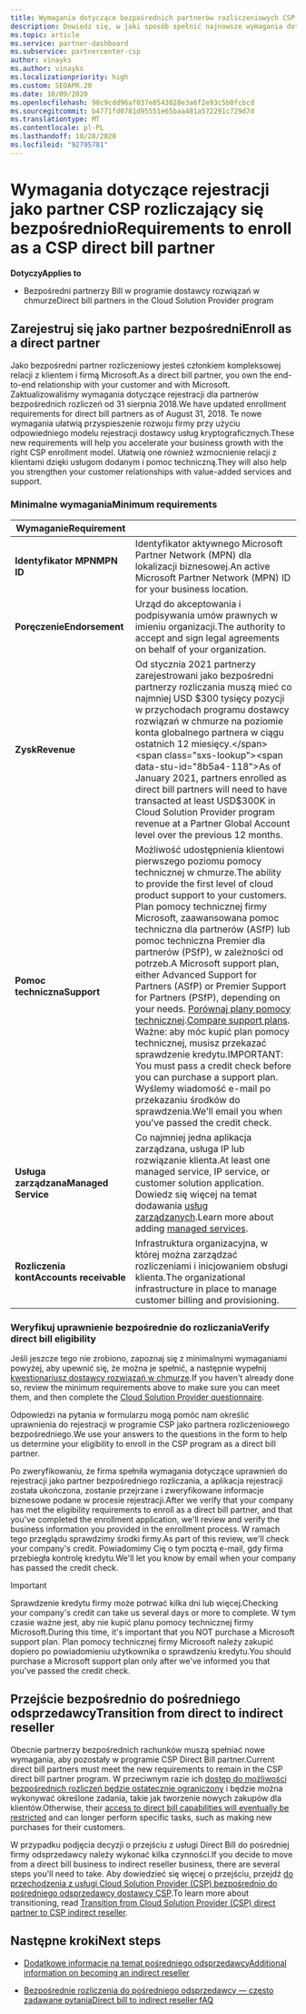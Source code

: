 ```yaml
---
title: Wymagania dotyczące bezpośrednich partnerów rozliczeniowych CSP
description: Dowiedz się, w jaki sposób spełnić najnowsze wymagania dotyczące pomocy technicznej i usług, aby stać się partnerem bezpośrednich rozliczeń w programie Microsoft Cloud dostawcy rozwiązań (CSP).
ms.topic: article
ms.service: partner-dashboard
ms.subservice: partnercenter-csp
author: vinayks
ms.author: vinayks
ms.localizationpriority: high
ms.custom: SEOAPR.20
ms.date: 10/09/2020
ms.openlocfilehash: 98c9cdd96af037e8543828e3a6f2e93c5b0fcbcd
ms.sourcegitcommit: b4771fd0781d95551e65baa481a572291c729d7d
ms.translationtype: MT
ms.contentlocale: pl-PL
ms.lasthandoff: 10/28/2020
ms.locfileid: "92795781"
---
```

# <a name="requirements-to-enroll-as-a-csp-direct-bill-partner"></a><span data-ttu-id="8b5a4-103">Wymagania dotyczące rejestracji jako partner CSP rozliczający się bezpośrednio</span><span class="sxs-lookup"><span data-stu-id="8b5a4-103">Requirements to enroll as a CSP direct bill partner</span></span>

<span data-ttu-id="8b5a4-104">**Dotyczy**</span><span class="sxs-lookup"><span data-stu-id="8b5a4-104">**Applies to**</span></span>

- <span data-ttu-id="8b5a4-105">Bezpośredni partnerzy Bill w programie dostawcy rozwiązań w chmurze</span><span class="sxs-lookup"><span data-stu-id="8b5a4-105">Direct bill partners in the Cloud Solution Provider program</span></span>

## <a name="enroll-as-a-direct-partner"></a><span data-ttu-id="8b5a4-106">Zarejestruj się jako partner bezpośredni</span><span class="sxs-lookup"><span data-stu-id="8b5a4-106">Enroll as a direct partner</span></span>

<span data-ttu-id="8b5a4-107">Jako bezpośredni partner rozliczeniowy jesteś członkiem kompleksowej relacji z klientem i firmą Microsoft.</span><span class="sxs-lookup"><span data-stu-id="8b5a4-107">As a direct bill partner, you own the end-to-end relationship with your customer and with Microsoft.</span></span> <span data-ttu-id="8b5a4-108">Zaktualizowaliśmy wymagania dotyczące rejestracji dla partnerów bezpośrednich rozliczeń od 31 sierpnia 2018.</span><span class="sxs-lookup"><span data-stu-id="8b5a4-108">We have updated enrollment requirements for direct bill partners as of August 31, 2018.</span></span> <span data-ttu-id="8b5a4-109">Te nowe wymagania ułatwią przyspieszenie rozwoju firmy przy użyciu odpowiedniego modelu rejestracji dostawcy usług kryptograficznych.</span><span class="sxs-lookup"><span data-stu-id="8b5a4-109">These new requirements will help you accelerate your business growth with the right CSP enrollment model.</span></span> <span data-ttu-id="8b5a4-110">Ułatwią one również wzmocnienie relacji z klientami dzięki usługom dodanym i pomoc techniczną.</span><span class="sxs-lookup"><span data-stu-id="8b5a4-110">They will also help you strengthen your customer relationships with value-added services and support.</span></span>

### <a name="minimum-requirements"></a><span data-ttu-id="8b5a4-111">Minimalne wymagania</span><span class="sxs-lookup"><span data-stu-id="8b5a4-111">Minimum requirements</span></span>

|<span data-ttu-id="8b5a4-112">**Wymaganie**</span><span class="sxs-lookup"><span data-stu-id="8b5a4-112">**Requirement**</span></span>|                             |
|--------------------------------|--------------------------------------------------------------|
|<span data-ttu-id="8b5a4-113">**Identyfikator MPN**</span><span class="sxs-lookup"><span data-stu-id="8b5a4-113">**MPN ID**</span></span>   |<span data-ttu-id="8b5a4-114">Identyfikator aktywnego Microsoft Partner Network (MPN) dla lokalizacji biznesowej.</span><span class="sxs-lookup"><span data-stu-id="8b5a4-114">An active Microsoft Partner Network (MPN) ID for your business location.</span></span>    |
|<span data-ttu-id="8b5a4-115">**Poręczenie**</span><span class="sxs-lookup"><span data-stu-id="8b5a4-115">**Endorsement**</span></span>   |<span data-ttu-id="8b5a4-116">Urząd do akceptowania i podpisywania umów prawnych w imieniu organizacji.</span><span class="sxs-lookup"><span data-stu-id="8b5a4-116">The authority to accept and sign legal agreements on behalf of your organization.</span></span>|
|<span data-ttu-id="8b5a4-117">**Zysk**</span><span class="sxs-lookup"><span data-stu-id="8b5a4-117">**Revenue**</span></span>|<span data-ttu-id="8b5a4-118">Od stycznia 2021 partnerzy zarejestrowani jako bezpośredni partnerzy rozliczania muszą mieć co najmniej USD $300 tysięcy pozycji w przychodach programu dostawcy rozwiązań w chmurze na poziomie konta globalnego partnera w ciągu ostatnich 12 miesięcy.</span><span class="sxs-lookup"><span data-stu-id="8b5a4-118">As of January 2021, partners enrolled as direct bill partners will need to have transacted at least USD$300K in Cloud Solution Provider program revenue at a Partner Global Account level over the previous 12 months.</span></span>| 
|<span data-ttu-id="8b5a4-119">**Pomoc techniczna**</span><span class="sxs-lookup"><span data-stu-id="8b5a4-119">**Support**</span></span>   |<span data-ttu-id="8b5a4-120">Możliwość udostępnienia klientowi pierwszego poziomu pomocy technicznej w chmurze.</span><span class="sxs-lookup"><span data-stu-id="8b5a4-120">The ability to provide the first level of cloud product support to your customers.</span></span> <br/><span data-ttu-id="8b5a4-121">Plan pomocy technicznej firmy Microsoft, zaawansowana pomoc techniczna dla partnerów (ASfP) lub pomoc techniczna Premier dla partnerów (PSfP), w zależności od potrzeb.</span><span class="sxs-lookup"><span data-stu-id="8b5a4-121">A Microsoft support plan, either Advanced Support for Partners (ASfP) or Premier Support for Partners (PSfP), depending on your needs.</span></span> <span data-ttu-id="8b5a4-122">[Porównaj plany pomocy technicznej](https://partner.microsoft.com/support/partnersupport).</span><span class="sxs-lookup"><span data-stu-id="8b5a4-122">[Compare support plans](https://partner.microsoft.com/support/partnersupport).</span></span><br/> <span data-ttu-id="8b5a4-123">Ważne: aby móc kupić plan pomocy technicznej, musisz przekazać sprawdzenie kredytu.</span><span class="sxs-lookup"><span data-stu-id="8b5a4-123">IMPORTANT: You must pass a credit check before you can purchase a support plan.</span></span> <span data-ttu-id="8b5a4-124">Wyślemy wiadomość e-mail po przekazaniu środków do sprawdzenia.</span><span class="sxs-lookup"><span data-stu-id="8b5a4-124">We'll email you when you've passed the credit check.</span></span> |
|<span data-ttu-id="8b5a4-125">**Usługa zarządzana**</span><span class="sxs-lookup"><span data-stu-id="8b5a4-125">**Managed Service**</span></span>   |<span data-ttu-id="8b5a4-126">Co najmniej jedna aplikacja zarządzana, usługa IP lub rozwiązanie klienta.</span><span class="sxs-lookup"><span data-stu-id="8b5a4-126">At least one managed service, IP service, or customer solution application.</span></span> <span data-ttu-id="8b5a4-127">Dowiedz się więcej na temat dodawania [usług zarządzanych](https://partner.microsoft.com/business-opportunities/managed-services-provider).</span><span class="sxs-lookup"><span data-stu-id="8b5a4-127">Learn more about adding [managed services](https://partner.microsoft.com/business-opportunities/managed-services-provider).</span></span>|
|<span data-ttu-id="8b5a4-128">**Rozliczenia kont**</span><span class="sxs-lookup"><span data-stu-id="8b5a4-128">**Accounts receivable**</span></span> |<span data-ttu-id="8b5a4-129">Infrastruktura organizacyjna, w której można zarządzać rozliczeniami i inicjowaniem obsługi klienta.</span><span class="sxs-lookup"><span data-stu-id="8b5a4-129">The organizational infrastructure in place to manage customer billing and provisioning.</span></span>|

### <a name="verify-direct-bill-eligibility"></a><span data-ttu-id="8b5a4-130">Weryfikuj uprawnienie bezpośrednie do rozliczania</span><span class="sxs-lookup"><span data-stu-id="8b5a4-130">Verify direct bill eligibility</span></span>

<span data-ttu-id="8b5a4-131">Jeśli jeszcze tego nie zrobiono, zapoznaj się z minimalnymi wymaganiami powyżej, aby upewnić się, że można je spełnić, a następnie wypełnij [kwestionariusz dostawcy rozwiązań w chmurze](https://partner.microsoft.com/cloud-solution-provider/assessment).</span><span class="sxs-lookup"><span data-stu-id="8b5a4-131">If you haven't already done so, review the minimum requirements above to make sure you can meet them, and then complete the [Cloud Solution Provider questionnaire](https://partner.microsoft.com/cloud-solution-provider/assessment).</span></span>

<span data-ttu-id="8b5a4-132">Odpowiedzi na pytania w formularzu mogą pomóc nam określić uprawnienia do rejestracji w programie CSP jako partnera rozliczeniowego bezpośredniego.</span><span class="sxs-lookup"><span data-stu-id="8b5a4-132">We use your answers to the questions in the form to help us determine your eligibility to enroll in the CSP program as a direct bill partner.</span></span>

<span data-ttu-id="8b5a4-133">Po zweryfikowaniu, że firma spełniła wymagania dotyczące uprawnień do rejestracji jako partner bezpośredniego rozliczania, a aplikacja rejestracji została ukończona, zostanie przejrzane i zweryfikowane informacje biznesowe podane w procesie rejestracji.</span><span class="sxs-lookup"><span data-stu-id="8b5a4-133">After we verify that your company has met the eligibility requirements to enroll as a direct bill partner, and that you've completed the enrollment application, we'll review and verify the business information you provided in the enrollment process.</span></span> <span data-ttu-id="8b5a4-134">W ramach tego przeglądu sprawdzimy środki firmy.</span><span class="sxs-lookup"><span data-stu-id="8b5a4-134">As part of this review, we'll check your company's credit.</span></span> <span data-ttu-id="8b5a4-135">Powiadomimy Cię o tym pocztą e-mail, gdy firma przebiegła kontrolę kredytu.</span><span class="sxs-lookup"><span data-stu-id="8b5a4-135">We'll let you know by email when your company has passed the credit check.</span></span>

>[!IMPORTANT]
><span data-ttu-id="8b5a4-136">Sprawdzenie kredytu firmy może potrwać kilka dni lub więcej.</span><span class="sxs-lookup"><span data-stu-id="8b5a4-136">Checking your company's credit can take us several days or more to complete.</span></span> <span data-ttu-id="8b5a4-137">W tym czasie ważne jest, aby nie kupić planu pomocy technicznej firmy Microsoft.</span><span class="sxs-lookup"><span data-stu-id="8b5a4-137">During this time, it's important that you NOT purchase a Microsoft support plan.</span></span> <span data-ttu-id="8b5a4-138">Plan pomocy technicznej firmy Microsoft należy zakupić dopiero po powiadomieniu użytkownika o sprawdzeniu kredytu.</span><span class="sxs-lookup"><span data-stu-id="8b5a4-138">You should purchase a Microsoft support plan only after we've informed you that you've passed the credit check.</span></span>

## <a name="transition-from-direct-to-indirect-reseller"></a><span data-ttu-id="8b5a4-139">Przejście bezpośrednio do pośredniego odsprzedawcy</span><span class="sxs-lookup"><span data-stu-id="8b5a4-139">Transition from direct to indirect reseller</span></span>

<span data-ttu-id="8b5a4-140">Obecnie partnerzy bezpośrednich rachunków muszą spełniać nowe wymagania, aby pozostały w programie CSP Direct Bill partner.</span><span class="sxs-lookup"><span data-stu-id="8b5a4-140">Current direct bill partners must meet the new requirements to remain in the CSP direct bill partner program.</span></span> <span data-ttu-id="8b5a4-141">W przeciwnym razie ich [dostęp do możliwości bezpośrednich rozliczeń będzie ostatecznie ograniczony](restricted-direct-bill-capabilities.md) i będzie można wykonywać określone zadania, takie jak tworzenie nowych zakupów dla klientów.</span><span class="sxs-lookup"><span data-stu-id="8b5a4-141">Otherwise, their [access to direct bill capabilities will eventually be restricted](restricted-direct-bill-capabilities.md) and can longer perform specific tasks, such as making new purchases for their customers.</span></span>

<span data-ttu-id="8b5a4-142">W przypadku podjęcia decyzji o przejściu z usługi Direct Bill do pośredniej firmy odsprzedawcy należy wykonać kilka czynności.</span><span class="sxs-lookup"><span data-stu-id="8b5a4-142">If you decide to move from a direct bill business to indirect reseller business, there are several steps you'll need to take.</span></span> <span data-ttu-id="8b5a4-143">Aby dowiedzieć się więcej o przejściu, przejdź [do przechodzenia z usługi Cloud Solution Provider (CSP) bezpośrednio do pośredniego odsprzedawcy dostawcy CSP](transition-direct-to-indirect.md).</span><span class="sxs-lookup"><span data-stu-id="8b5a4-143">To learn more about transitioning, read [Transition from Cloud Solution Provider (CSP) direct partner to CSP indirect reseller](transition-direct-to-indirect.md).</span></span>

## <a name="next-steps"></a><span data-ttu-id="8b5a4-144">Następne kroki</span><span class="sxs-lookup"><span data-stu-id="8b5a4-144">Next steps</span></span>

- [<span data-ttu-id="8b5a4-145">Dodatkowe informacje na temat pośredniego odsprzedawcy</span><span class="sxs-lookup"><span data-stu-id="8b5a4-145">Additional information on becoming an indirect reseller</span></span>](https://assetsprod.microsoft.com/csp-directbill-to-indirect-transition.pdf)

- [<span data-ttu-id="8b5a4-146">Bezpośrednie rozliczenia do pośredniego odsprzedawcy — często zadawane pytania</span><span class="sxs-lookup"><span data-stu-id="8b5a4-146">Direct bill to indirect reseller fAQ</span></span>](https://assetsprod.microsoft.com/mpn/direct-bill-partner-faq.pdf)
